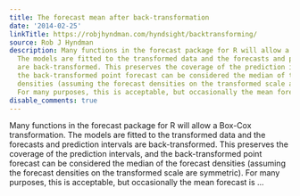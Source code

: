 ```yaml
---
title: The forecast mean after back-transformation
date: '2014-02-25'
linkTitle: https://robjhyndman.com/hyndsight/backtransforming/
source: Rob J Hyndman
description: Many functions in the forecast package for R will allow a Box-Cox transformation.
  The models are fitted to the transformed data and the forecasts and prediction intervals
  are back-transformed. This preserves the coverage of the prediction intervals, and
  the back-transformed point forecast can be considered the median of the forecast
  densities (assuming the forecast densities on the transformed scale are symmetric).
  For many purposes, this is acceptable, but occasionally the mean forecast is ...
disable_comments: true
---
```

Many functions in the forecast package for R will allow a Box-Cox transformation. The models are fitted to the transformed data and the forecasts and prediction intervals are back-transformed. This preserves the coverage of the prediction intervals, and the back-transformed point forecast can be considered the median of the forecast densities (assuming the forecast densities on the transformed scale are symmetric). For many purposes, this is acceptable, but occasionally the mean forecast is ...
